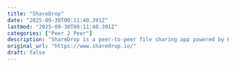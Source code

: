 ```yaml
---
title: "ShareDrop"
date: "2025-09-30T00:11:40.391Z"
lastmod: "2025-09-30T00:11:40.391Z"
categories: ["Peer 2 Peer"]
description: "ShareDrop is a peer-to-peer file sharing app powered by HTML5 WebRTC."
original_url: "https://www.sharedrop.io/"
draft: false
---
```

